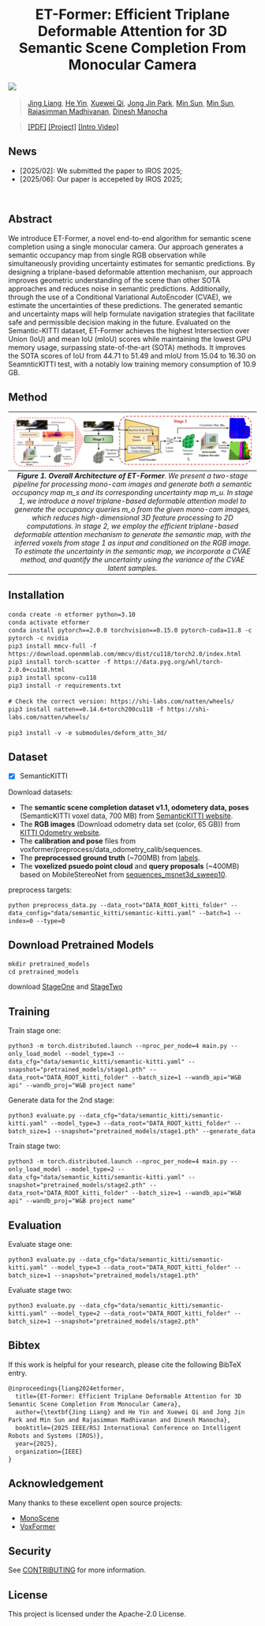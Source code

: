 <div align="center">   
  
# ET-Former: Efficient Triplane Deformable Attention for 3D Semantic Scene Completion From Monocular Camera
</div>

![](./assets/teaser.gif "")

[//]: # (> **ET-Former: Efficient Triplane Deformable Attention for 3D Semantic Scene Completion From Monocular Camera**.)

> [Jing Liang](https://jingliangc.github.io/), [He Yin](https://scholar.google.com/citations?hl=en&user=hKMVC8IAAAAJ), [Xuewei Qi](https://scholar.google.com/citations?hl=en&user=pOA6uKMAAAAJ&view_op=list_works&sortby=pubdate), [Jong Jin Park](https://scholar.google.com/citations?user=W-W1ew4AAAAJ), [Min Sun](https://scholar.google.com/citations?user=1Rf6sGcAAAAJ), [Min Sun](https://scholar.google.com/citations?user=1Rf6sGcAAAAJ), [Rajasimman Madhivanan](https://www.amazon.science/author/rajasimman-madhivanan), [Dinesh Manocha](https://scholar.google.com/citations?user=X08l_4IAAAAJ)


>  [[PDF]](https://arxiv.org/abs/2410.11019) [[Project]](https://github.com/jingGM/ET-Former.git) [[Intro Video]](https://youtu.be/aXnddiGxag0) 


## News
- [2025/02]: We submitted the paper to IROS 2025;
- [2025/06]: Our paper is accepeted by IROS 2025;
</br>


## Abstract
We introduce ET-Former, a novel end-to-end algorithm for semantic scene completion using a single monocular camera. Our approach generates a semantic occupancy map from single RGB observation while simultaneously providing uncertainty estimates for semantic predictions. By designing a triplane-based deformable attention mechanism, our approach improves geometric understanding of the scene than other SOTA approaches and reduces noise in semantic predictions. Additionally, through the use of a Conditional Variational AutoEncoder (CVAE), we estimate the uncertainties of these predictions. The generated semantic and uncertainty maps will help formulate navigation strategies that facilitate safe and permissible decision making in the future. Evaluated on the Semantic-KITTI dataset, ET-Former achieves the highest Intersection over Union (IoU) and mean IoU (mIoU) scores while maintaining the lowest GPU memory usage, surpassing state-of-the-art (SOTA) methods. It improves the SOTA scores of IoU from 44.71 to 51.49 and mIoU from 15.04 to 16.30 on SeamnticKITTI test, with a notably low training memory consumption of 10.9 GB.

## Method

|                                                                                                                                                                                                                                                                                                                                                                              ![space-1.jpg](assets/architecture.png)                                                                                                                                                                                                                                                                                                                                                                              | 
|:-------------------------------------------------------------------------------------------------------------------------------------------------------------------------------------------------------------------------------------------------------------------------------------------------------------------------------------------------------------------------------------------------------------------------------------------------------------------------------------------------------------------------------------------------------------------------------------------------------------------------------------------------------------------------------------------------------------------------------------------------------------------------------------------------:| 
| ***Figure 1. Overall Architecture of ET-Former**. We present a two-stage pipeline for processing mono-cam images and generate both a semantic occupancy map m_s and its corresponding uncertainty map m_u. In stage 1, we introduce a novel triplane-based deformable attention model to generate the occupancy queries m_o from the given mono-cam images, which reduces high-dimensional 3D feature processing to 2D computations. In stage 2, we employ the efficient triplane-based deformable attention mechanism to generate the semantic map, with the inferred voxels from stage 1 as input and conditioned on the RGB image. To estimate the uncertainty in the semantic map, we incorporate a CVAE method, and quantify the uncertainty using the variance of the CVAE latent samples.* |

## Installation
```
conda create -n etformer python=3.10
conda activate etformer
conda install pytorch==2.0.0 torchvision==0.15.0 pytorch-cuda=11.8 -c pytorch -c nvidia
pip3 install mmcv-full -f https://download.openmmlab.com/mmcv/dist/cu118/torch2.0/index.html
pip3 install torch-scatter -f https://data.pyg.org/whl/torch-2.0.0+cu118.html
pip3 install spconv-cu118
pip3 install -r requirements.txt

# Check the correct version: https://shi-labs.com/natten/wheels/
pip3 install natten==0.14.6+torch200cu118 -f https://shi-labs.com/natten/wheels/

pip3 install -v -e submodules/deform_attn_3d/
```

## Dataset

- [x] SemanticKITTI

Download datasets:
-  The **semantic scene completion dataset v1.1, odometery data, poses** (SemanticKITTI voxel data, 700 MB) from [SemanticKITTI website](http://www.semantic-kitti.org/dataset.html#download).
-  The **RGB images** (Download odometry data set (color, 65 GB)) from [KITTI Odometry website](http://www.cvlibs.net/datasets/kitti/eval_odometry.php).
-  The **calibration and pose** files from voxformer/preprocess/data_odometry_calib/sequences.
-  The **preprocessed ground truth** (~700MB) from [labels](https://drive.google.com/file/d/1r6RWjPClt9-EBbuOczLB295c00o7pOOP/view?usp=share_link).
-  The **voxelized psuedo point cloud** and **query proposals** (~400MB) based on MobileStereoNet from [sequences_msnet3d_sweep10](https://drive.google.com/file/d/1nxWC3z4D4LDboQoMA-mnlJ7QHUnR9gRn/view?usp=share_link).

preprocess targets:
```
python preprocess_data.py --data_root="DATA_ROOT_kitti_folder" --data_config="data/semantic_kitti/semantic-kitti.yaml" --batch=1 --index=0 --type=0
```

## Download Pretrained Models
```commandline
mkdir pretrained_models
cd pretrained_models
```
download [StageOne](https://drive.google.com/file/d/1fVxfhIgrVkoWvfWWFgVBOl5E5f3sXzbq/view?usp=sharing) and [StageTwo](https://drive.google.com/file/d/1ifkShR71gS7nv33pgQg7JG4JOwSUqc3p/view?usp=sharing)

## Training
Train stage one:
```
python3 -m torch.distributed.launch --nproc_per_node=4 main.py --only_load_model --model_type=3 --data_cfg="data/semantic_kitti/semantic-kitti.yaml" --snapshot="pretrained_models/stage1.pth" --data_root="DATA_ROOT_kitti_folder" --batch_size=1 --wandb_api="W&B api" --wandb_proj="W&B project name"
```

Generate data for the 2nd stage:
```
python3 evaluate.py --data_cfg="data/semantic_kitti/semantic-kitti.yaml" --model_type=3 --data_root="DATA_ROOT_kitti_folder" --batch_size=1 --snapshot="pretrained_models/stage1.pth" --generate_data
```

Train stage two:
```
python3 -m torch.distributed.launch --nproc_per_node=4 main.py --only_load_model --model_type=2 --data_cfg="data/semantic_kitti/semantic-kitti.yaml" --snapshot="pretrained_models/stage2.pth" --data_root="DATA_ROOT_kitti_folder" --batch_size=1 --wandb_api="W&B api" --wandb_proj="W&B project name"
```


## Evaluation
Evaluate stage one:
```
python3 evaluate.py --data_cfg="data/semantic_kitti/semantic-kitti.yaml" --model_type=3 --data_root="DATA_ROOT_kitti_folder" --batch_size=1 --snapshot="pretrained_models/stage1.pth"
```
Evaluate stage two:
```
python3 evaluate.py --data_cfg="data/semantic_kitti/semantic-kitti.yaml" --model_type=2 --data_root="DATA_ROOT_kitti_folder" --batch_size=1 --snapshot="pretrained_models/stage2.pth"
```

## Bibtex
If this work is helpful for your research, please cite the following BibTeX entry.

```
@inproceedings{liang2024etformer,
  title={ET-Former: Efficient Triplane Deformable Attention for 3D Semantic Scene Completion From Monocular Camera}, 
  author={\textbf{Jing Liang} and He Yin and Xuewei Qi and Jong Jin Park and Min Sun and Rajasimman Madhivanan and Dinesh Manocha},
  booktitle={2025 IEEE/RSJ International Conference on Intelligent Robots and Systems (IROS)},
  year={2025},
  organization={IEEE}
}
```


## Acknowledgement

Many thanks to these excellent open source projects:
- [MonoScene](https://github.com/astra-vision/MonoScene)
- [VoxFormer](https://github.com/NVlabs/VoxFormer)

## Security

See [CONTRIBUTING](CONTRIBUTING.md#security-issue-notifications) for more information.

## License

This project is licensed under the Apache-2.0 License.
